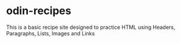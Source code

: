 # odin-recipes
This is a basic recipe site designed to practice HTML
using Headers, Paragraphs, Lists, Images and Links